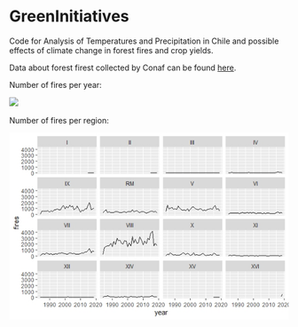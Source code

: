 # GreenInitiatives

Code for Analysis of Temperatures and Precipitation in Chile and possible effects of climate change in forest fires and crop yields.


Data about forest firest collected by Conaf can be found [here](http://www.conaf.cl/incendios-forestales/incendios-forestales-en-chile/estadisticas-historicas/).

Number of fires per year:

![](Fires_per_year.jpeg)

Number of fires per region:

![](Fires_per_Region.jpeg)
